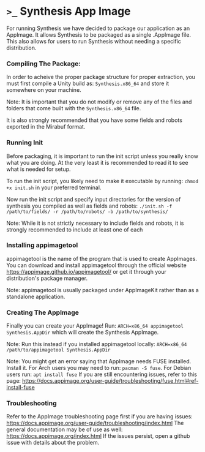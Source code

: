 # `>_` Synthesis App Image

For running Synthesis we have decided to package our application as an AppImage. It allows Synthesis to be packaged as a single .AppImage file. This also allows for users to run Synthesis without needing a specific distribution.

### Compiling The Package: ###
In order to acheive the proper package structure for proper extraction, you must first compile a Unity build as: `Synthesis.x86_64` and store it somewhere on your machine.

Note: It is important that you do not modify or remove any of the files and folders that come built with the `Synthesis.x86_64` file.

It is also strongly recommended that you have some fields and robots exported in the Mirabuf format.

### Running Init ###
Before packaging, it is important to run the init script unless you really know what you are doing. At the very least it is recommended to read it to see what is needed for setup.

To run the init script, you likely need to make it executable by running: `chmod +x init.sh` in your preferred terminal.

Now run the init script and specify input directories for the version of synthesis you compiled as well as fields and robots: `./init.sh -f /path/to/fields/ -r /path/to/robots/ -b /path/to/synthesis/`

Note: While it is not strictly necessary to include fields and robots, it is strongly recommended to include at least one of each

### Installing appimagetool ###
appimagetool is the name of the program that is used to create AppImages. You can download and install appimagetool through the official website https://appimage.github.io/appimagetool/ or get it through your distribution's package manager.

Note: appimagetool is usually packaged under AppImageKit rather than as a standalone application.

### Creating The AppImage ###
Finally you can create your AppImage! Run: `ARCH=x86_64 appimagetool Synthesis.AppDir` which will create the Synthesis AppImage.

Note: Run this instead if you installed appimagetool locally: `ARCH=x86_64 /path/to/appimagetool Synthesis.AppDir`

Note: You might get an error saying that AppImage needs FUSE installed. Install it. For Arch users you may need to run: `pacman -S fuse`. For Debian users run: `apt install fuse`
If you are still encountering issues, refer to this page: https://docs.appimage.org/user-guide/troubleshooting/fuse.html#ref-install-fuse

### Troubleshooting ###
Refer to the AppImage troubleshooting page first if you are having issues: https://docs.appimage.org/user-guide/troubleshooting/index.html
The general documentation may be of use as well: https://docs.appimage.org/index.html
If the issues persist, open a github issue with details about the problem.

